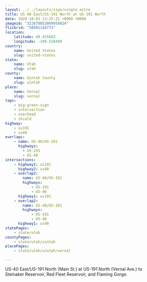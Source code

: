 ```yaml
---
layout: ../../layouts/sign/single.astro
title: US-40 East/US-191 North at US-191 North
date: 2020-10-03 13:25:22 +0000 +0000
imageid: "322670852069954024"
flickrid: "50501144773"
location:
    latitude: 40.455683
    longitude: -109.528499
country:
    name: United States
    slug: united-states
state:
    name: Utah
    slug: utah
county:
    name: Uintah County
    slug: uintah
place:
    name: Vernal
    slug: vernal
tags:
    - big-green-sign
    - intersection
    - overhead
    - shield
highway:
    - us191
    - us40
overlaps:
    - name: US-40/US-191
      highways:
        - US-191
        - US-40
intersections:
    - highway1: us191
      highway2: us40
    - overlap2:
        name: US-40/US-191
        highways:
            - US-191
            - US-40
      highway1: us191
    - overlap2:
        name: US-40/US-191
        highways:
            - US-191
            - US-40
      highway1: us40
statePages:
    - state/utah
countyPages:
    - state/utah/uintah
placePages:
    - state/utah/uintah/vernal

---
```

US-40 East/US-191 North (Main St.) at US-191 North (Vernal Ave.) to Steinaker Reservoir,  Red Fleet Reservoir, and Flaming Gorge.